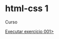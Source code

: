 # html-css 1
 Curso

 <a href="https://marcelabolognese.github.io/html-css/exercicios/ex001"> Executar exercício 001>
